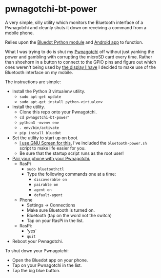 # pwnagotchi-bt-power
A very simple, silly utility which monitors the Bluetooth interface of a Pwnagotchi and cleanly shuts it down on receiving a command from a mobile phone.

Relies upon the [Bluedot Python module](https://bluedot.readthedocs.io/en/latest/) and [Android app](https://play.google.com/store/apps/details?id=com.stuffaboutcode.bluedot&hl=en_US) to function.

What I was trying to do is shut my [Pwnagotchi](https://pwnagotchi.ai/) off without just yanking the power and gambling with corrupting the microSD card every time.  Rather than shoehorn in a button to connect to the GPIO pins and figure out which ones weren't being used by [the display I have](https://www.waveshare.com/wiki/2.13inch_e-Paper_HAT) I decided to make use of the Bluetooth interface on my mobile.

The instructions are simple:

* Install the Python 3 virtualenv utility.
  * `sudo apt-get update`
  * `sudo apt-get install python-virtualenv`
* Install the utility.
  * Clone this repo onto your Pwnagotchi.
  * `cd pwnagotchi-bt-power'`
  * `python3 -mvenv env`
  * `. env/bin/activate`
  * `pip install bluedot`
* Set the utility to start up on boot.
  * [I use GNU Screen for this.](https://drwho.virtadpt.net/archive/2017-06-11/restarting-a-screen-session-without-manual-intervention)  I've included the `bluetooth-power.sh` script to make life easier for you.
  * Be sure that the startup script runs as the root user!
* [Pair your phone with your Pwnagotchi.](https://bluedot.readthedocs.io/en/latest/pairpiandroid.html)
  * RasPi
    * `sudo bluetoothctl`
    * Type the following commands one at a time:
      * `discoverable on`
      * `pairable on`
      * `agent on`
      * `default-agent`
  * Phone
    * Settings -> Connections
    * Make sure Bluetooth is turned on.
    * Bluetooth (tap on the word not the switch)
    * Tap on your RasPi in the list.
  * RasPi:
    * 'yes'
    * `quit`
* Reboot your Pwnagotchi.

To shut down your Pwnagotchi:

* Open the Bluedot app on your phone.
* Tap on your Pwnagotchi in the list.
* Tap the big blue button.

